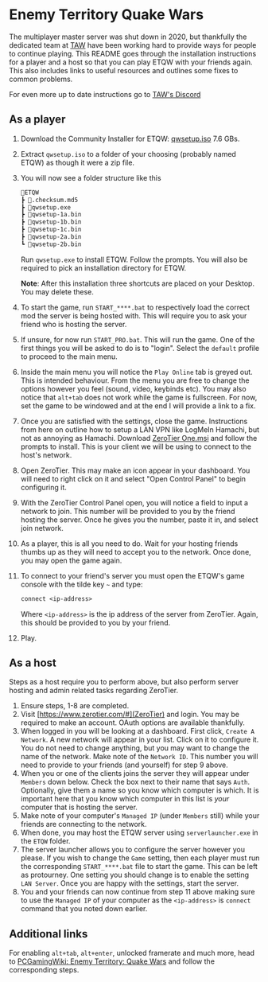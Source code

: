 # Enemy Territory Quake Wars

The multiplayer master server was shut down in 2020, but thankfully the dedicated team at [TAW](https://taw.net/) have been working hard to provide ways for people to continue playing. This README goes through the installation instructions for a player and a host so that you can play ETQW with your friends again. This also includes links to useful resources and outlines some fixes to common problems.

For even more up to date instructions go to [TAW's Discord](https://discordapp.com/invite/tX7Buk9)

## As a player

1. Download the Community Installer for ETQW: [qwsetup.iso](http://etqw.taw.net/qw/qwsetup.iso) 7.6 GBs.
2. Extract `qwsetup.iso` to a folder of your choosing (probably named ETQW) as though it were a zip file.
3. You will now see a folder structure like this

    ```txt
    📂ETQW
    ┣ 📜.checksum.md5
    ┣ 📜qwsetup.exe
    ┣ 📜qwsetup-1a.bin
    ┣ 📜qwsetup-1b.bin
    ┣ 📜qwsetup-1c.bin
    ┣ 📜qwsetup-2a.bin
    ┗ 📜qwsetup-2b.bin
    ```

    Run `qwsetup.exe` to install ETQW. Follow the prompts. You will also be required to pick an installation directory for ETQW.

    **Note**: After this installation three shortcuts are placed on your Desktop. You may delete these.
4. To start the game, run `START_****.bat` to respectively load the correct mod the server is being hosted with. This will require you to ask your friend who is hosting the server.
5. If unsure, for now run `START_PRO.bat`. This will run the game. One of the first things you will be asked to do is to "login". Select the `default` profile to proceed to the main menu.
6. Inside the main menu you will notice the `Play Online` tab is greyed out. This is intended behaviour. From the menu you are free to change the options however you feel (sound, video, keybinds etc). You may also notice that `alt+tab` does not work while the game is fullscreen. For now, set the game to be windowed and at the end I will provide a link to a fix.
7. Once you are satisfied with the settings, close the game. Instructions from here on outline how to setup a LAN VPN like LogMeIn Hamachi, but not as annoying as Hamachi. Download [ZeroTier One.msi](https://download.zerotier.com/dist/ZeroTier%20One.msi) and follow the prompts to install. This is your client we will be using to connect to the host's network.
8. Open ZeroTier. This may make an icon appear in your dashboard. You will need to right click on it and select "Open Control Panel" to begin configuring it.
9. With the ZeroTier Control Panel open, you will notice a field to input a network to join. This number will be provided to you by the friend hosting the server. Once he gives you the number, paste it in, and select join network.
10. As a player, this is all you need to do. Wait for your hosting friends thumbs up as they will need to accept you to the network. Once done, you may open the game again.
11. To connect to your friend's server you must open the ETQW's game console with the tilde key `~` and type:

    ```txt
    connect <ip-address>
    ```

    Where `<ip-address>` is the ip address of the server from ZeroTier. Again, this should be provided to you by your friend.
12. Play.

## As a host

Steps as a host require you to perform above, but also perform server hosting and admin related tasks regarding ZeroTier.

1. Ensure steps, 1-8 are completed.
2. Visit [https://www.zerotier.com/#](ZeroTier) and login. You may be required to make an account. OAuth options are available thankfully.
3. When logged in you will be looking at a dashboard. First click, `Create A Network`. A new network will appear in your list. Click on it to configure it. You do not need to change anything, but you may want to change the name of the network. Make note of the `Network ID`. This number you will need to provide to your friends (and yourself) for step 9 above.
4. When you or one of the clients joins the server they will appear under `Members` down below. Check the box next to their name that says `Auth`. Optionally, give them a name so you know which computer is which. It is important here that you know which computer in this list is *your* computer that is hosting the server.
5. Make note of your computer's `Managed IP` (under `Members` still) while your friends are connecting to the network.
6. When done, you may host the ETQW server using `serverlauncher.exe` in the `ETQW` folder.
7. The server launcher allows you to configure the server however you please. If you wish to change the `Game` setting, then each player must run the corresponding `START_****.bat` file to start the game. This can be left as protourney. One setting you should change is to enable the setting `LAN Server`. Once you are happy with the settings, start the server.
8. You and your friends can now continue from step 11 above making sure to use the `Managed IP` of your computer as the `<ip-address>` is `connect` command that you noted down earlier.

## Additional links

For enabling `alt+tab`, `alt+enter`, unlocked framerate and much more, head to [PCGamingWiki: Enemy Territory: Quake Wars](https://www.pcgamingwiki.com/wiki/Enemy_Territory:_Quake_Wars) and follow the corresponding steps.
